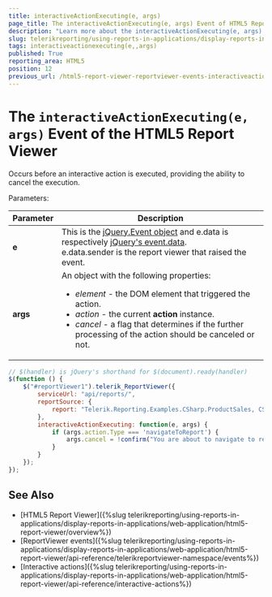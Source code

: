 ```yaml
---
title: interactiveActionExecuting(e, args)
page_title: The interactiveActionExecuting(e, args) Event of HTML5 Report Viewer
description: "Learn more about the interactiveActionExecuting(e, args) Event of the Telerik Reporting HTML5 Report Viewer and how to use it to customize the viewer's behavior."
slug: telerikreporting/using-reports-in-applications/display-reports-in-applications/web-application/html5-report-viewer/api-reference/reportviewer/events/interactiveactionexecuting(e,-args)
tags: interactiveactionexecuting(e,,args)
published: True
reporting_area: HTML5
position: 12
previous_url: /html5-report-viewer-reportviewer-events-interactiveactionexecuting
---
```


<style>
table th:first-of-type {
	width: 15%;
}
table th:nth-of-type(2) {
	width: 85%;
}
</style>

# The `interactiveActionExecuting(e, args)` Event of the HTML5 Report Viewer

Occurs before an interactive action is executed, providing the ability to cancel the execution.

Parameters:

| Parameter | Description |
| ------ | ------ |
| __e__ |This is the [jQuery.Event object](https://api.jquery.com/category/events/event-object/) and e.data is respectively [jQuery's event.data](https://api.jquery.com/event.data/).<br/>e.data.sender is the report viewer that raised the event.|
| __args__ |An object with the following properties:<ul><li>*element* - the DOM element that triggered the action.</li><li>*action* - the current __action__ instance.</li><li>*cancel* - a flag that determines if the further processing of the action should be canceled or not.</li></ul>|

````JavaScript
// $(handler) is jQuery's shorthand for $(document).ready(handler)
$(function () {
	$("#reportViewer1").telerik_ReportViewer({
		serviceUrl: "api/reports/",
		reportSource: {
			report: "Telerik.Reporting.Examples.CSharp.ProductSales, CSharp.ReportLibrary"
		},
		interactiveActionExecuting: function(e, args) {
			if (args.action.Type === 'navigateToReport') {
				args.cancel = !confirm("You are about to navigate to report "+args.action.Value.Report + ".\r\n\nContinue?");
			}
		}
	});
});
````

## See Also

* [HTML5 Report Viewer]({%slug telerikreporting/using-reports-in-applications/display-reports-in-applications/web-application/html5-report-viewer/overview%})
* [ReportViewer events]({%slug telerikreporting/using-reports-in-applications/display-reports-in-applications/web-application/html5-report-viewer/api-reference/telerikreportviewer-namespace/events%})
* [Interactive actions]({%slug telerikreporting/using-reports-in-applications/display-reports-in-applications/web-application/html5-report-viewer/api-reference/interactive-actions%})
